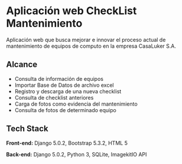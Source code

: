 # Aplicación web CheckList Mantenimiento

Aplicación web que busca mejorar e innovar el proceso actual de mantenimiento de equipos de computo en la empresa CasaLuker S.A.
## Alcance

- Consulta de información de equipos
- Importar Base de Datos de archivo excel
- Registro y descarga de una nueva checklist
- Consulta de checklist anteriores
- Carga de fotos como evidencia del mantenimiento
- Consulta de fotos de determinado equipo
## Tech Stack

**Front-end:** Django 5.0.2, Bootstrap 5.3.2, HTML 5

**Back-end:** Django 5.0.2, Python 3, SQLite, ImagekitIO API
